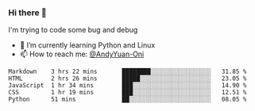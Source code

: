 ### Hi there 👋

I'm trying to code some bug and debug

- 🌱 I’m currently learning Python and Linux
- 📫 How to reach me: [@AndyYuan-Oni](https://github.com/AndyYuan-Oni)


<!--START_SECTION:waka-->
```text
Markdown    3 hrs 22 mins       ████████░░░░░░░░░░░░░░░░░   31.85 % 
HTML        2 hrs 26 mins       █████░░░░░░░░░░░░░░░░░░░░   23.05 % 
JavaScript  1 hr 34 mins        ███░░░░░░░░░░░░░░░░░░░░░░   14.90 % 
CSS         1 hr 19 mins        ███░░░░░░░░░░░░░░░░░░░░░░   12.51 % 
Python      51 mins             ██░░░░░░░░░░░░░░░░░░░░░░░   08.05 %
```
<!--END_SECTION:waka-->

  <!--**AndyYuan-Oni/AndyYuan-Oni** is a ✨ _special_ ✨ repository because its `README.md` (this file) appears on your GitHub profile.-->
